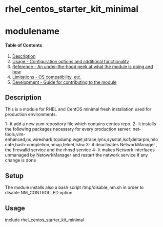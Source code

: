 # rhel_centos_starter_kit_minimal #



# modulename

#### Table of Contents

1. [Description](#description)
2. [Usage - Configuration options and additional functionality](#usage)
4. [Reference - An under-the-hood peek at what the module is doing and how](#reference)
5. [Limitations - OS compatibility, etc.](#limitations)
6. [Development - Guide for contributing to the module](#development)

## Description

This is a module for RHEL and CentOS minimal fresh installation used for production environments.

1- it add a new yum repository file which contains centos repo.
2- it installs the following packages necessary for every production server:
net-tools,vim-enhanced,nc,wireshark,tcpdump,wget,strace,lynx,sysstat,lsof,deltarpm,mlocate,bash-completion,nmap,telnet,lshw
3- it deactivates NetworkManager , the firewalld service and the rhnsd service
4- it makes Network interfaces unmanaged by NetowrkManager and restart the network service if any change is done 

## Setup

The module installs also a bash script /tmp/disable_nm.sh in order to disable NM_CONTROLLED option

## Usage

include rhel_centos_starter_kit_minimal
